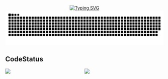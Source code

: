 
<!-- dynamic typing effect 动态打字效果 -->
<div align="center">
	<a href="https://hei.fan/">
		<img src="https://readme-typing-svg.demolab.com?font=Fira+Code&pause=1000&width=435&lines=console.log(%22Hello%2C%20World%22);嘿凡祝你每天开心!&center=true&size=27" alt="Typing SVG" />
	</a>
</div>
<!-- Snake Code Contribution Map 贪吃蛇代码贡献图 -->
<picture>
	  <source media="(prefers-color-scheme: dark)" srcset="https://raw.githubusercontent.com/heifan00/heifan00/output/github-contribution-grid-snake-dark.svg">
	  <source media="(prefers-color-scheme: light)" srcset="https://raw.githubusercontent.com/heifan00/heifan00/output/github-contribution-grid-snake.svg">
	  <img alt="github contribution grid snake animation" src="https://raw.githubusercontent.com/heifan00/heifan00/output/github-contribution-grid-snake.svg">
	</picture>

## CodeStatus
<div align="center">
	<img height="165" align="left" src="https://github-readme-stats.vercel.app/api?username=heifan00&show_icons=true&bg_color=00000000" />
	<img src="https://github-readme-stats.vercel.app/api/top-langs/?username=heifan00&hide=&hide_progress=false&layout=compact" />
</div>

